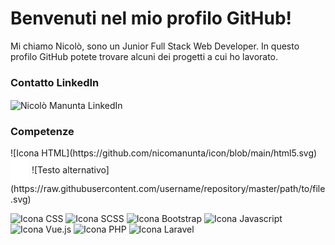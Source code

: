 <head>
  <!-- Altri tag head -->
  <link rel="stylesheet" href="[https://cdnjs.cloudflare.com/ajax/libs/font-awesome/6.5.2/css/all.min.css](https://cdnjs.cloudflare.com/ajax/libs/font-awesome/6.5.2/css/all.min.css)">
</head>

# Benvenuti nel mio profilo GitHub!

Mi chiamo Nicolò, sono un Junior Full Stack Web Developer. In questo profilo GitHub potete trovare alcuni dei progetti a cui ho lavorato.

<div>
  <h3>Contatto LinkedIn</h3>
  <span>
    <a style="text-decoration:none" href="https://www.linkedin.com/in/nicol%C3%B2-manunta-5203332ba/">
      <img align="center" alt="Nicolò Manunta LinkedIn" width="30px" src="https://github.com/adityakamath16/adityakamath16/blob/master/images/connect_with_me_images/linkedin.svg" />
    </a>
  </span>
</div>
 <h3>Competenze</h3>
![Icona HTML](https://github.com/nicomanunta/icon/blob/main/html5.svg)
 <img align="center" alt="" width="30px" src="https://raw.githubusercontent.com/nicomanunta/icon/main/html5.svg?token=GHSAT0AAAAAACM7GDCAQLAYLDAOZLXWIK5YZRTSO2Q" />
![Testo alternativo](https://raw.githubusercontent.com/username/repository/master/path/to/file.svg)


![Icona CSS](https://raw.githubusercontent.com/username/repository/master/path/to/file.svg)
![Icona SCSS](https://raw.githubusercontent.com/username/repository/master/path/to/file.svg)
![Icona Bootstrap](https://raw.githubusercontent.com/username/repository/master/path/to/file.svg)
![Icona Javascript](https://raw.githubusercontent.com/username/repository/master/path/to/file.svg)
![Icona Vue.js](https://raw.githubusercontent.com/username/repository/master/path/to/file.svg)
![Icona PHP](https://raw.githubusercontent.com/username/repository/master/path/to/file.svg)
![Icona Laravel](https://raw.githubusercontent.com/username/repository/master/path/to/file.svg)


